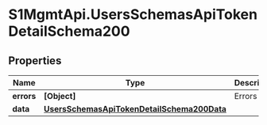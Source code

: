 # S1MgmtApi.UsersSchemasApiTokenDetailSchema200

## Properties
Name | Type | Description | Notes
------------ | ------------- | ------------- | -------------
**errors** | **[Object]** | Errors | [optional] 
**data** | [**UsersSchemasApiTokenDetailSchema200Data**](UsersSchemasApiTokenDetailSchema200Data.md) |  | [optional] 


